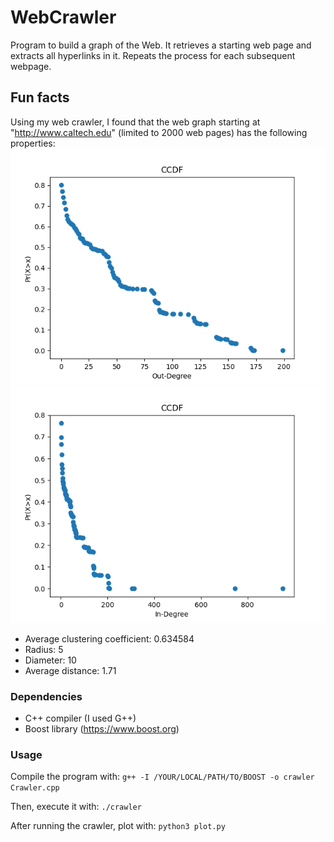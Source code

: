 # WebCrawler

Program to build a graph of the Web. It retrieves a starting web page and extracts all hyperlinks in it. Repeats the process for each subsequent webpage.

## Fun facts
Using my web crawler, I found that the web graph starting at "http://www.caltech.edu" (limited to 2000 web pages) has the following properties:
![CCDF_out](plots/CCDF_Out-Degree.png)
![CCDF_in](plots/CCDF_In-Degree.png)
- Average clustering coefficient: 0.634584
- Radius: 5
- Diameter: 10
- Average distance: 1.71

### Dependencies
- C++ compiler (I used G++)
- Boost library (https://www.boost.org)

### Usage

Compile the program with:
`g++ -I /YOUR/LOCAL/PATH/TO/BOOST -o crawler Crawler.cpp`

Then, execute it with:
`./crawler`

After running the crawler, plot with:
`python3 plot.py`
